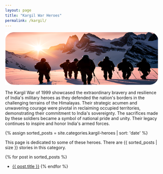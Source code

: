 ```yaml
---
layout: page
title: "Kargil War Heroes"
permalink: /kargil/
---
```

<img src="/images/KargilIcons.png" alt="Kargil Icons Image"/>

The Kargil War of 1999 showcased the extraordinary bravery and resilience of India's military heroes as they defended the nation's borders in the challenging terrains of the Himalayas. Their strategic acumen and unwavering courage were pivotal in reclaiming occupied territories, demonstrating their commitment to India's sovereignty. The sacrifices made by these soldiers became a symbol of national pride and unity. Their legacy continues to inspire and honor India's armed forces.

{% assign sorted_posts = site.categories.kargil-heroes | sort: 'date' %}

This page is dedicated to some of these heroes. There are {{ sorted_posts | size }} stories in this category.

{% for post in sorted_posts %}
- <a href="{{ post.url }}">{{ post.title }}</a>
{% endfor %}
